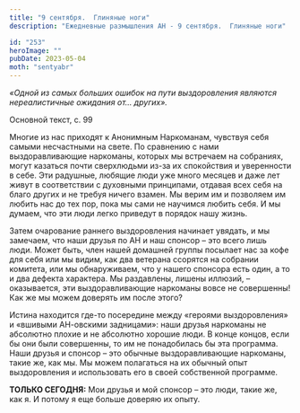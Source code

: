 ```yaml
---
title: "9 сентября.  Глиняные ноги"
description: "Ежедневные размышления АН - 9 сентября.  Глиняные ноги"

id: "253"
heroImage: ""
pubDate: 2023-05-04
moth: "sentyabr"
---
```


_«Одной из самых больших ошибок на пути выздоровления являются нереалистичные
ожидания от… других»._

Основной текст, с. 99

Многие из нас приходят к Анонимным Наркоманам, чувствуя себя самыми
несчастными на свете. По сравнению с нами выздоравливающие наркоманы, которых
мы встречаем на собраниях, могут казаться почти сверхлюдьми из-за их
спокойствия и уверенности в себе. Эти радушные, любящие люди уже много месяцев
и даже лет живут в соответствии с духовными принципами, отдавая всех себя на
благо других и не требуя ничего взамен. Мы верим им и позволяем им любить нас
до тех пор, пока мы сами не научимся любить себя. И мы думаем, что эти люди
легко приведут в порядок нашу жизнь.

Затем очарование раннего выздоровления начинает увядать, и мы замечаем, что
наши друзья по АН и наш спонсор – это всего лишь люди. Может быть, член нашей
домашней группы посылает нас за кофе для себя или мы видим, как два ветерана
ссорятся на собрании комитета, или мы обнаруживаем, что у нашего спонсора есть
один, а то и два дефекта характера. Мы раздавлены, лишены иллюзий, –
оказывается, эти выздоравливающие наркоманы вовсе не совершенны! Как же мы
можем доверять им после этого?

Истина находится где-то посередине между «героями выздоровления» и «вшивыми
АН-овскими задницами»: наши друзья наркоманы не абсолютно плохие и не
абсолютно хорошие люди. В конце концов, если бы они были совершенны, то им не
понадобилась бы эта программа. Наши друзья и спонсор – это обычные
выздоравливающие наркоманы, такие же, как мы. Мы можем полагаться на их
обычный опыт выздоровления и использовать его в своей собственной программе.

**ТОЛЬКО СЕГОДНЯ:** Мои друзья и мой спонсор – это люди, такие же, как я. И
потому я еще больше доверяю их опыту.
